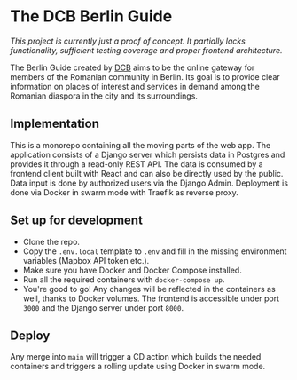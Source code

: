 # The DCB Berlin Guide

_This project is currently just a proof of concept. It partially lacks functionality, sufficient testing coverage and proper frontend architecture._

The Berlin Guide created by [DCB](https://diasporacivica.berlin) aims to be the online gateway for members of the Romanian community in Berlin.
Its goal is to provide clear information on places of interest and services in demand among the Romanian diaspora in the city and its surroundings.

## Implementation

This is a monorepo containing all the moving parts of the web app.
The application consists of a Django server which persists data in Postgres and provides it through a read-only REST API.
The data is consumed by a frontend client built with React and can also be directly used by the public.
Data input is done by authorized users via the Django Admin. Deployment is done via Docker in swarm mode with Traefik as reverse proxy.

## Set up for development

* Clone the repo.
* Copy the `.env.local` template to `.env` and fill in the missing environment variables (Mapbox API token etc.).
* Make sure you have Docker and Docker Compose installed.
* Run all the required containers with `docker-compose up`.
* You're good to go! Any changes will be reflected in the containers as well, thanks to Docker volumes. The frontend is accessible under port `3000` and the Django server under port `8000`.

## Deploy

Any merge into `main` will trigger a CD action which builds the needed containers and triggers a rolling update using Docker in swarm mode.
